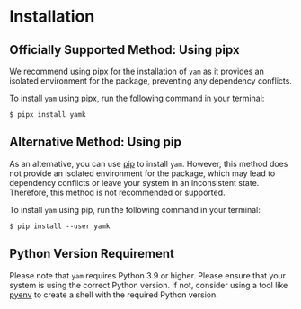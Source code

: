 # Installation

## Officially Supported Method: Using pipx

We recommend using [pipx] for the installation of `yam` as it provides
an isolated environment for the package, preventing any dependency conflicts.

To install `yam` using pipx, run the following command in your terminal:

```console
$ pipx install yamk
```

## Alternative Method: Using pip

As an alternative, you can use [pip] to install `yam`.
However, this method does not provide an isolated environment for the package,
which may lead to dependency conflicts or leave your system in an inconsistent state.
Therefore, this method is not recommended or supported.

To install `yam` using pip, run the following command in your terminal:

```console
$ pip install --user yamk
```

## Python Version Requirement

Please note that `yam` requires Python 3.9 or higher. Please ensure
that your system is using the correct Python version. If not,
consider using a tool like [pyenv] to create a shell with the required Python version.

[pip]: https://pip.pypa.io/en/stable/
[pipx]: https://pypa.github.io/pipx/
[pyenv]: https://github.com/pyenv/pyenv
